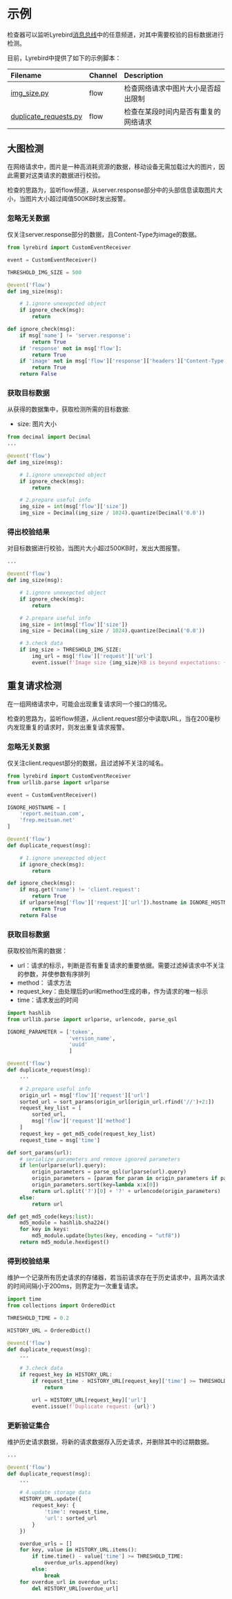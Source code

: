 # 示例

检查器可以监听Lyrebird[消息总线](/advance/eventbus.md)中的任意频道，对其中需要校验的目标数据进行检测。

目前，Lyrebird中提供了如下的示例脚本：

| Filename | Channel | Description |
| :------- | :------ | :---------- |
| [img_size.py](https://github.com/Meituan-Dianping/lyrebird/tree/master/lyrebird/examples/checkers/img_size.py) | flow | 检查网络请求中图片大小是否超出限制 |
| [duplicate_requests.py](https://github.com/Meituan-Dianping/lyrebird/tree/master/lyrebird/examples/checkers/duplicate_requests.py) | flow | 检查在某段时间内是否有重复的网络请求 |

## 大图检测

在网络请求中，图片是一种高消耗资源的数据，移动设备无需加载过大的图片，因此需要对这类请求的数据进行校验。

检查的思路为，监听flow频道，从server.response部分中的头部信息读取图片大小，当图片大小超过阈值500KB时发出报警。

### 忽略无关数据

仅关注server.response部分的数据，且Content-Type为image的数据。

```py
from lyrebird import CustomEventReceiver

event = CustomEventReceiver()

THRESHOLD_IMG_SIZE = 500

@event('flow')
def img_size(msg):

    # 1.ignore unexepcted object
    if ignore_check(msg):
        return

def ignore_check(msg):
    if msg['name'] != 'server.response':
        return True
    if 'response' not in msg['flow']:
        return True
    if 'image' not in msg['flow']['response']['headers']['Content-Type']:
        return True
    return False

```

### 获取目标数据

从获得的数据集中，获取检测所需的目标数据:
*  size: 图片大小

```py
from decimal import Decimal
...

@event('flow')
def img_size(msg):

    # 1.ignore unexepcted object
    if ignore_check(msg):
        return

    # 2.prepare useful info
    img_size = int(msg['flow']['size'])
    img_size = Decimal(img_size / 1024).quantize(Decimal('0.0'))
```

### 得出校验结果

对目标数据进行校验，当图片大小超过500KB时，发出大图报警。

```py
...

@event('flow')
def img_size(msg):

    # 1.ignore unexepcted object
    if ignore_check(msg):
        return

    # 2.prepare useful info
    img_size = int(msg['flow']['size'])
    img_size = Decimal(img_size / 1024).quantize(Decimal('0.0'))

    # 3.check data
    if img_size > THRESHOLD_IMG_SIZE:
        img_url = msg['flow']['request']['url']
        event.issue(f'Image size {img_size}KB is beyond expectations: {img_url}\n')
```

## 重复请求检测

在一组网络请求中，可能会出现重复请求同一个接口的情况。

检查的思路为，监听flow频道，从client.request部分中读取URL，当在200毫秒内发现重复的请求时，则发出重复请求报警。

### 忽略无关数据

仅关注client.request部分的数据，且过滤掉不关注的域名。

```py
from lyrebird import CustomEventReceiver
from urllib.parse import urlparse

event = CustomEventReceiver()

IGNORE_HOSTNAME = [
    'report.meituan.com',
    'frep.meituan.net'
]

@event('flow')
def duplicate_request(msg):

    # 1.ignore unexepcted object
    if ignore_check(msg):
        return

def ignore_check(msg):
    if msg.get('name') != 'client.request':
        return True
    if urlparse(msg['flow']['request']['url']).hostname in IGNORE_HOSTNAME:
        return True
    return False
```

### 获取目标数据

获取校验所需的数据：
*  url：请求的标示，判断是否有重复请求的重要依据。需要过滤掉请求中不关注的参数，并使参数有序排列
*  method： 请求方法
*  request_key：由处理后的url和method生成的串，作为请求的唯一标示
*  time：请求发出的时间

```py
import hashlib
from urllib.parse import urlparse, urlencode, parse_qsl

IGNORE_PARAMETER = ['token',
                    'version_name',
                    'uuid'
                    ]

@event('flow')
def duplicate_request(msg):
    ...

    # 2.prepare useful info
    origin_url = msg['flow']['request']['url']
    sorted_url = sort_params(origin_url[origin_url.rfind('//')+2:])
    request_key_list = [
        sorted_url,
        msg['flow']['request']['method']
    ]
    request_key = get_md5_code(request_key_list)
    request_time = msg['time']

def sort_params(url):
    # serialize parameters and remove ignored parameters
    if len(urlparse(url).query):
        origin_parameters = parse_qsl(urlparse(url).query)
        origin_parameters = [param for param in origin_parameters if param[0] not in IGNORE_PARAMETER]
        origin_parameters.sort(key=lambda x:x[0])
        return url.split('?')[0] + '?' + urlencode(origin_parameters)
    else:
        return url

def get_md5_code(keys:list):
    md5_module = hashlib.sha224()
    for key in keys:
        md5_module.update(bytes(key, encoding = "utf8"))
    return md5_module.hexdigest()
```
### 得到校验结果

维护一个记录所有历史请求的存储器，若当前请求存在于历史请求中，且两次请求的时间间隔小于200ms，则界定为一次重复请求。

```py
import time
from collections import OrderedDict

THRESHOLD_TIME = 0.2

HISTORY_URL = OrderedDict()

@event('flow')
def duplicate_request(msg):
    ...

    # 3.check data
    if request_key in HISTORY_URL:
        if request_time - HISTORY_URL[request_key]['time'] >= THRESHOLD_TIME:
            return

        url = HISTORY_URL[request_key]['url']
        event.issue(f'Duplicate request: {url}')
```

### 更新验证集合

维护历史请求数据，将新的请求数据存入历史请求，并删除其中的过期数据。

```py
...

@event('flow')
def duplicate_request(msg):
    ...

    # 4.update storage data
    HISTORY_URL.update({
        request_key: {
            'time': request_time,
            'url': sorted_url
        }
    })

    overdue_urls = []
    for key, value in HISTORY_URL.items():
        if time.time() - value['time'] >= THRESHOLD_TIME:
            overdue_urls.append(key)
        else:
            break
    for overdue_url in overdue_urls:
        del HISTORY_URL[overdue_url]
```
